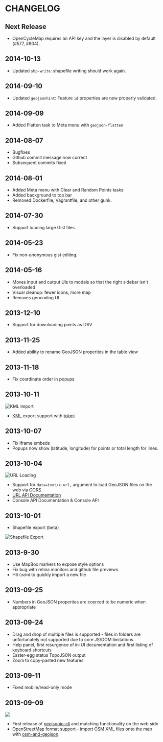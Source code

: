 # CHANGELOG

## Next Release

* OpenCycleMap requires an API key and the layer is disabled by default (#577, #604).

## 2014-10-13

* Updated `shp-write`: shapefile writing should work again.

## 2014-09-10

* Updated `geojsonhint`: Feature `id` properties are now properly validated.

## 2014-09-09

* Added Flatten task to Meta menu with `geojson-flatten`

## 2014-08-07

* Bugfixes
* Github commit message now correct
* Subsequent commits fixed

## 2014-08-01

* Added Meta menu with Clear and Random Points tasks
* Added background to top bar
* Removed Dockerfile, Vagrantfile, and other gunk.

## 2014-07-30

* Support loading large Gist files.

## 2014-05-23

* Fix non-anonymous gist editing.

## 2014-05-16

* Moves input and output UIs to modals so that the right sidebar isn't overloaded
* Visual cleanup: fewer icons, more map
* Removes geocoding UI

## 2013-12-10

* Support for downloading points as DSV

## 2013-11-25

* Added ability to rename GeoJSON properties in the table view

## 2013-11-18

* Fix coordinate order in popups

## 2013-10-11

![KML Import](http://i.imgur.com/f0L156A.gif)

* [KML](https://developers.google.com/kml/documentation/) export support
  with [tokml](https://github.com/mapbox/tokml)

## 2013-10-07

* Fix iframe embeds
* Popups now show (latitude, longitude) for points or total length for lines.

## 2013-10-04

![URL Loading](http://i.imgur.com/nfvLdjd.gif)

* Support for `data=text/x-url,` argument to load GeoJSON files on the web via [CORS](http://en.wikipedia.org/wiki/Cross-origin_resource_sharing)
* [URL API Documentation](https://github.com/mapbox/geojson.io/blob/gh-pages/API.md)
* Console API Documentation & Console API

## 2013-10-01

* Shapefile export (beta)

![Shapefile Export](http://i.imgur.com/5zpt1d3.gif)

## 2013-9-30

* Use MapBox markers to expose style options
* Fix bug with retina monitors and github file previews
* Hit `Cmd+O` to quickly import a new file

## 2013-09-25

* Numbers in GeoJSON properties are coerced to be numeric when appropriate

## 2013-09-24

* Drag and drop of multiple files is supported - files in folders are unfortunately
  not supported due to core JS/DOM limitations.
* Help panel, first resurgence of in-UI documentation and first listing of
  keyboard shortcuts
* Easter-egg status TopoJSON output
* Zoom to copy-pasted new features

## 2013-09-11

* Fixed mobile/read-only mode

## 2013-09-09

![](http://i.imgur.com/QgPQkVT.gif)

* First release of [geojsonio-cli](github.com/mapbox/geojsonio-cli) and matching
  functionality on the web side
* [OpenStreetMap](http://www.openstreetmap.org/) format support - import
  [OSM XML](http://wiki.openstreetmap.org/wiki/OSM_XML) files onto the map with
  [osm-and-geojson](https://npmjs.org/package/osm-and-geojson).
